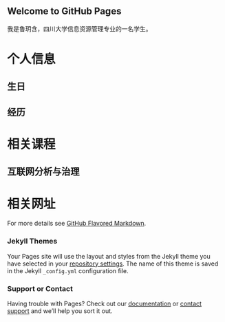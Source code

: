 ## Welcome to GitHub Pages

我是鲁玥含，四川大学信息资源管理专业的一名学生。


# 个人信息
## 生日
## 经历
# 相关课程
## 互联网分析与治理
# 相关网址


For more details see [GitHub Flavored Markdown](https://guides.github.com/features/mastering-markdown/).

### Jekyll Themes

Your Pages site will use the layout and styles from the Jekyll theme you have selected in your [repository settings](https://github.com/luyuehan6/lyh6/settings). The name of this theme is saved in the Jekyll `_config.yml` configuration file.

### Support or Contact

Having trouble with Pages? Check out our [documentation](https://help.github.com/categories/github-pages-basics/) or [contact support](https://github.com/contact) and we’ll help you sort it out.
